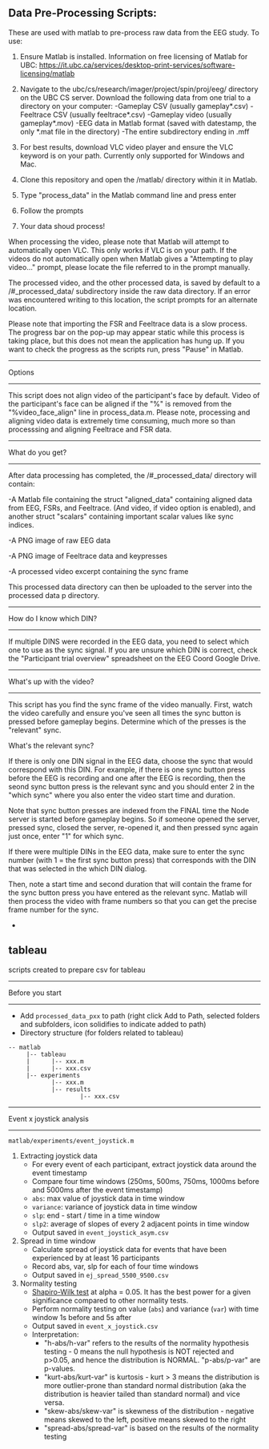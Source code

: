 
## Data Pre-Processing Scripts:

These are used with matlab to pre-process raw data from the EEG study.
To use:

1) Ensure Matlab is installed. Information on free licensing of Matlab for UBC: https://it.ubc.ca/services/desktop-print-services/software-licensing/matlab

2) Navigate to the ubc/cs/research/imager/project/spin/proj/eeg/ directory on the UBC CS server. 
Download the following data from one trial to a directory on your computer:
-Gameplay CSV (usually gameplay*.csv)
-Feeltrace CSV (usually feeltrace*.csv)
-Gameplay video (usually gameplay*.mov)
-EEG data in Matlab format (saved with datestamp, the only *.mat file in the directory)
-The entire subdirectory ending in .mff

3) For best results, download VLC video player and ensure the VLC keyword is on your path. 
Currently only supported for Windows and Mac.

4) Clone this repository and open the /matlab/ directory within it in Matlab.

5) Type "process_data" in the Matlab command line and press enter

6) Follow the prompts 

7) Your data shoud process!

When processing the video, please note that Matlab will attempt to automatically open VLC. This only works if VLC is on your path. If the videos do not automatically open when Matlab gives a "Attempting to play video..." prompt, please locate the file referred to in the prompt manually.

The processed video, and the other processed data, is saved by default to a /#_processed_data/ subdirectory inside the raw data directory. If an error was encountered writing to this location, the script prompts for an alternate location. 

Please note that importing the FSR and Feeltrace data is a slow process. The progress bar on the pop-up may appear static while this process is taking place, but this does not mean the application has hung up. If you want to check the progress as the scripts run, press "Pause" in Matlab.

***

Options

***

This script does not align video of the participant's face by default. Video of the participant's face can be aligned if the "%" is removed from the "%video_face_align" line in process_data.m. Please note, processing and aligning video data is extremely time consuming, much more so than processsing and aligning Feeltrace and FSR data.

***

What do you get?

***

After data processing has completed, the /#_processed_data/ directory will contain:

-A Matlab file containing the struct "aligned_data" containing aligned data from EEG, FSRs, and Feeltrace. (And video, if video option is enabled), and another struct "scalars" containing important scalar values like sync indices.

-A PNG image of raw EEG data

-A PNG image of Feeltrace data and keypresses

-A processed video excerpt containing the sync frame

This processed data directory can then be uploaded to the server into the processed data p directory.

***

How do I know which DIN?

***

If multiple DINS were recorded in the EEG data, you need to select which one to use as the sync signal.
If you are unsure which DIN is correct, check the "Participant trial overview" spreadsheet on the EEG Coord Google Drive.

***

What's up with the video?

***

This script has you find the sync frame of the video manually. First, watch the video carefully and ensure you've seen all times the sync button is pressed before gameplay begins. Determine which of the presses is the "relevant" sync.

What's the relevant sync?

If there is only one DIN signal in the EEG data, choose the sync that would correspond with this DIN. For example, if there is one sync button press before the EEG is recording and one after the EEG is recording, then the seond sync button press is the relevant sync and you should enter 2 in the "which sync" where you also enter the video start time and duration.

Note that sync button presses are indexed from the FINAL time the Node server is started before gameplay begins. So if someone opened the server, pressed sync, closed the server, re-opened it, and then pressed sync again just once, enter "1" for which sync.

If there were multiple DINs in the EEG data, make sure to enter the sync number (with 1 = the first sync button press) that corresponds with the DIN that was selected in the which DIN dialog.

Then, note a start time and second duration that will contain the frame for the sync button press you have entered as the relevant sync.
Matlab will then process the video with frame numbers so that you can get the precise frame number for the sync.
  
-


## tableau

scripts created to prepare csv for tableau

***

Before you start

***
- Add `processed_data_pxx` to path (right click Add to Path, selected folders and subfolders, icon solidifies to indicate added to path)
- Directory structure (for folders related to tableau)
```
-- matlab
	 |-- tableau
	 | 		|-- xxx.m
	 | 		|-- xxx.csv
	 |-- experiments
	 		|-- xxx.m
	 	  	|-- results
     				|-- xxx.csv
```
***

Event x joystick analysis

***

`matlab/experiments/event_joystick.m`

1. Extracting joystick data
	- For every event of each participant, extract joystick data around the event timestamp
	- Compare four time windows (250ms, 500ms, 750ms, 1000ms before and 5000ms after the event timestamp)
	- `abs`: max value of joystick data in time window
	- `variance`: variance of joystick data in time window
	- `slp`: end - start / time in a time window
	- `slp2`: average of slopes of every 2 adjacent points in time window
	- Output saved in `event_joystick_asym.csv`
2. Spread in time window
	- Calculate spread of joystick data for events that have been experienced by at least 16 participants
	- Record abs, var, slp for each of four time windows
	- Output saved in `ej_spread_5500_9500.csv`
3. Normality testing
	- [Shapiro-Wilk test](https://www.mathworks.com/matlabcentral/mlc-downloads/downloads/submissions/13964/versions/2/previews/swtest.m/index.html) at alpha = 0.05. It has the best power for a given significance compared to other normality tests.
	- Perform normality testing on value (`abs`) and variance (`var`) with time window 1s before and 5s after
	- Output saved in `event_x_joystick.csv`
	- Interpretation:
		- "h-abs/h-var" refers to the results of the normality hypothesis testing - 0 means the null hypothesis is NOT rejected and p>0.05, and hence the distribution is NORMAL. "p-abs/p-var" are p-values.
		- "kurt-abs/kurt-var" is kurtosis - kurt > 3 means the distribution is more outlier-prone than standard normal distribution (aka the distribution is heavier tailed than standard normal) and vice versa.
		- "skew-abs/skew-var" is skewness of the distribution - negative means skewed to the left, positive means skewed to the right
		- "spread-abs/spread-var" is based on the results of the normality testing


